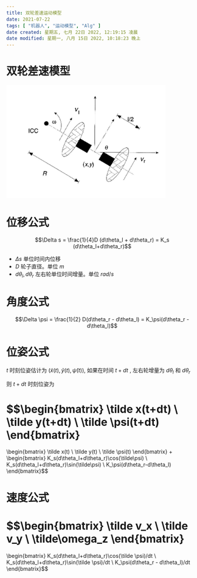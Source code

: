 ```yaml
---
title: 双轮差速运动模型
date: 2021-07-22
tags: [ "机器人", "运动模型", "Alg" ] 
date created: 星期五, 七月 22日 2022, 12:19:15 凌晨
date modified: 星期一, 八月 15日 2022, 10:18:23 晚上
---
```


# 双轮差速模型

![](attachments/Pasted%20image%2020220727232221.png)

# 位移公式

$$\Delta s = \frac{1}{4}D (d\theta_l + d\theta_r) = K_s (d\theta_l+d\theta_r)$$

- $\Delta s$ 单位时间内位移
- $D$ 轮子直径。单位 $m$
- $d\theta_l, d\theta_r$ 左右轮单位时间增量。单位 $rad/s$

# 角度公式

$$\Delta \psi = \frac{1}{2} D(d\theta_r - d\theta_l) = K_\psi(d\theta_r -d\theta_l)$$

# 位姿公式

$t$ 时刻位姿估计为 $(\tilde x(t), \tilde y(t), \tilde \psi(t))$, 如果在时间 $t+dt$ , 左右轮增量为 $d\theta_l$ 和 $d\theta_r$

则 $t +dt$ 时刻位姿为

$$\begin{bmatrix}
\tilde x(t+dt) \\
\tilde y(t+dt) \\
\tilde \psi(t+dt)
\end{bmatrix}
=
\begin{bmatrix}
\tilde x(t) \\
\tilde y(t) \\
\tilde \psi(t)
\end{bmatrix}
+
\begin{bmatrix}
K_s(d\theta_l+d\theta_r)\cos(\tilde\psi) \\
K_s(d\theta_l+d\theta_r)\sin(\tilde\psi) \\
K_\psi(d\theta_r-d\theta_l)
\end{bmatrix}$$

# 速度公式

$$\begin{bmatrix}
\tilde v_x \\
\tilde v_y \\
\tilde\omega_z
\end{bmatrix}
=
\begin{bmatrix}
K_s(d\theta_l+d\theta_r)\cos(\tilde \psi)/dt \\
K_s(d\theta_l+d\theta_r)\sin(\tilde \psi)/dt \\
K_\psi(d\theta_r - d\theta_l)/dt
\end{bmatrix}$$

